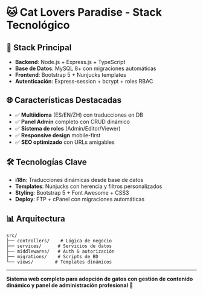 # 🐱 Cat Lovers Paradise - Stack Tecnológico

## 🚀 **Stack Principal**
- **Backend**: Node.js + Express.js + TypeScript
- **Base de Datos**: MySQL 8+ con migraciones automáticas
- **Frontend**: Bootstrap 5 + Nunjucks templates
- **Autenticación**: Express-session + bcrypt + roles RBAC

## 🌐 **Características Destacadas**
- ✅ **Multiidioma** (ES/EN/ZH) con traducciones en DB
- ✅ **Panel Admin** completo con CRUD dinámico
- ✅ **Sistema de roles** (Admin/Editor/Viewer)
- ✅ **Responsive design** mobile-first
- ✅ **SEO optimizado** con URLs amigables

## 🛠️ **Tecnologías Clave**
- **i18n**: Traducciones dinámicas desde base de datos
- **Templates**: Nunjucks con herencia y filtros personalizados
- **Styling**: Bootstrap 5 + Font Awesome + CSS3
- **Deploy**: FTP + cPanel con migraciones automáticas

## 📊 **Arquitectura**
```
src/
├── controllers/    # Lógica de negocio
├── services/      # Servicios de datos
├── middlewares/   # Auth & autorización
├── migrations/    # Scripts de BD
└── views/        # Templates dinámicos
```

---

**Sistema web completo para adopción de gatos con gestión de contenido dinámico y panel de administración profesional** 🐾
